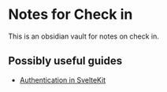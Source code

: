 # Notes for Check in

This is an obsidian vault for notes on check in.

## Possibly useful guides

- [Authentication in SvelteKit](https://joyofcode.xyz/sveltekit-authentication-using-cookies)
